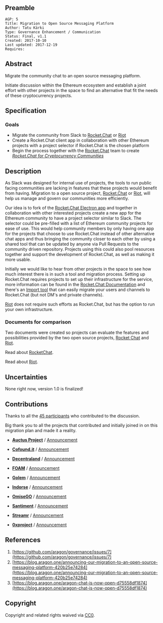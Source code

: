 ## Preamble

    AGP: 5
    Title: Migration to Open Source Messaging Platform
    Author: Tatu Kärki
    Type: Governance Enhancement / Communication
    Status: Final, v1.1
    Created: 2017-10-10
    Last updated: 2017-12-19
    Requires:

## Abstract

Migrate the community chat to an open source messaging platform.

Initiate discussion within the Ethereum ecosystem and establish a joint effort with other projects in the space to find an alternative that fit the needs of these cryptocurrency projects.

## Specification

### Goals

- Migrate the community from Slack to [Rocket.Chat](https://github.com/RocketChat) or [Riot](https://github.com/vector-im)
- Create a Rocket.Chat client app in collaboration with other Ethereum projects with a project selector if Rocket.Chat is the chosen platform
- Begin the process together with the [Rocket.Chat](https://github.com/RocketChat) team to create _[Rocket.Chat for Cryptocurrency Communities](https://github.com/RocketChat/Rocket.Chat/issues/8284)_

## Description

As Slack was designed for internal use of projects, the tools to run public facing communities are lacking  in features that these projects would benefit from having. Migration to a open source project, [Rocket.Chat](https://rocket.chat/) or [Riot](https://github.com/vector-im), will help us manage and govern our communities more efficiently.  

Our idea is to fork of the [Rocket.Chat Electron app](https://github.com/RocketChat/Rocket.Chat.Electron) and together in collaboration with other interested projects create a new app for the Ethereum community to have a project selector similar to Slack. The selector could be pre-filled with a list of Ethereum community projects for ease of use. This would help community members by only having one app for the projects that choose to use Rocket.Chat instead of other alternative chat apps and thus bringing the community closer to each other by using a shared tool that can be updated by anyone via Pull Requests to the community driven repository. Projects using this could also pool resources together and support the development of Rocket.Chat, as well as making it more usable.

Initially we would like to hear from other projects in the space to see how much interest there is in such a tool and migration process. Setting up Rocket.Chat requires projects to set up their infrastructure for the service, more information can be found in the [Rocket.Chat Documentation](https://rocket.chat/docs/) and there's an [Import tool](https://rocket.chat/docs/administrator-guides/import/slack) that can easily migrate your users and channels to Rocket.Chat (but not DM's and private channels).

[Riot](https://github.com/vector-im) does not require such efforts as Rocket.Chat, but has the option to run your own infrastructure.

### Documents for comparison
Two documents were created so projects can evaluate the features and possibilities provided by the two open source projects, [Rocket Chat](https://github.com/rocketchat) and [Riot](https://github.com/vector-im).

Read about [RocketChat](https://github.com/aragon/governance/blob/master/AGP-5_Migration_from_Slack/RocketChat.md).

Read about [Riot](https://github.com/aragon/governance/blob/master/AGP-5_Migration_from_Slack/Riot.md).

## Uncertainties

None right now, version 1.0 is finalized!

## Contributions

Thanks to all the [45 participants](https://github.com/aragon/governance/issues/7) who contributed to the discussion.

Big thank you to all the projects that contributed and initially joined in on this migration plan and made it a reality.

- [**Auctus Project**](http://auctus.org/) / [Announcement](https://medium.com/auctus/announcing-our-migration-to-an-open-source-messaging-platform-d061844837d5)
- [**Cofound.it**](https://cofound.it) / [Announcement]()
- [**Decentraland**](https://decentraland.org) / [Announcement](https://twitter.com/decentraland/status/911254767430709248)
- [**FOAM**](https://www.foam.space/) / [Announcement](https://blog.foam.space/announcing-our-involvement-in-the-joint-migration-to-rocket-chat-ee4d99364c39)
- [**Golem**](https://golem.network/) / [Announcement](https://blog.golemproject.net/farewell-to-slack-rocket-here-we-come-d5b82aac6c24)
- [**Indorse**](https://indorse.io) / [Announcement](https://medium.com/joinindorse/announcing-the-indorse-migration-from-slack-to-rocket-chat-e6a643d87f39)
- [**OmiseGO**](https://www.omise.co/) / [Announcement](https://blog.omisego.network/omisego-migrating-to-rocket-chat-11f5ae229191)
- [**Santiment**](https://santiment.net) / [Announcement](https://medium.com/santiment/goodbye-slack-hello-open-source-messaging-platform-c97398a20ce9)
- [**Streamr**](https://www.streamr.com/) / [Announcement](http://blog.streamr.com/2017/09/goodbye-slack-goodbye-scammers-hello-rocket-chat/)

- [**0xproject**](https://0xproject.com) / [Announcement](https://twitter.com/0xproject/status/923273503721140224)

## References

1. [https://github.com/aragon/governance/issues/7](https://github.com/aragon/governance/issues/7)
2. [https://blog.aragon.one/announcing-our-migration-to-an-open-source-messaging-platform-420b25e74284](https://blog.aragon.one/announcing-our-migration-to-an-open-source-messaging-platform-420b25e74284)
3. [https://blog.aragon.one/aragon-chat-is-now-open-d75558df1874](https://blog.aragon.one/aragon-chat-is-now-open-d75558df1874)

## Copyright

Copyright and related rights waived via [CC0](https://creativecommons.org/publicdomain/zero/1.0/).
